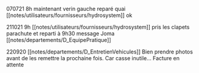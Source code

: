 070721 8h maintenant verin gauche reparé quai [[notes/utilisateurs/fournisseurs/hydrosystem]] ok

211021 9h [[notes/utilisateurs/fournisseurs/hydrosystem]] pris les clapets parachute et reparti à 9h30 message Joma [[notes/departements/D_EquipePratique]]

220920 [[notes/departements/D_EntretienVehicules]] Bien prendre photos avant de les remettre la prochaine fois. Car casse inutile... Facture en attente


